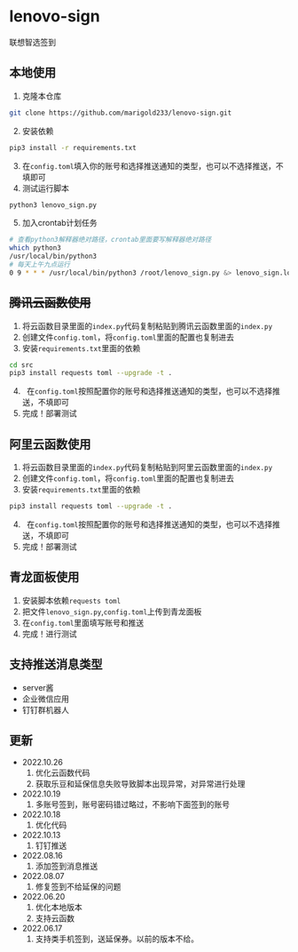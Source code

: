 # lenovo-sign
联想智选签到
## 本地使用

1. 克隆本仓库
```bash
git clone https://github.com/marigold233/lenovo-sign.git
```
2. 安装依赖
```bash
pip3 install -r requirements.txt
```
3. 在`config.toml`填入你的账号和选择推送通知的类型，也可以不选择推送，不填即可
4. 测试运行脚本
```bash
python3 lenovo_sign.py
```
5. 加入crontab计划任务

```bash
# 查看python3解释器绝对路径，crontab里面要写解释器绝对路径
which python3
/usr/local/bin/python3
# 每天上午九点运行
0 9 * * * /usr/local/bin/python3 /root/lenovo_sign.py &> lenovo_sign.log
```
## ~~腾讯云函数使用~~

1. 将云函数目录里面的`index.py`代码复制粘贴到腾讯云函数里面的`index.py`
2. 创建文件`config.toml`，将`config.toml`里面的配置也复制进去
3. 安装`requirements.txt`里面的依赖
```bash
cd src
pip3 install requests toml --upgrade -t .
```
4.   在`config.toml`按照配置你的账号和选择推送通知的类型，也可以不选择推送，不填即可
5. 完成！部署测试

## 阿里云函数使用

1. 将云函数目录里面的`index.py`代码复制粘贴到阿里云函数里面的`index.py`
2. 创建文件`config.toml`，将`config.toml`里面的配置也复制进去
3. 安装`requirements.txt`里面的依赖
```bash
pip3 install requests toml --upgrade -t .
```
4.   在`config.toml`按照配置你的账号和选择推送通知的类型，也可以不选择推送，不填即可
5. 完成！部署测试

## 青龙面板使用

1. 安装脚本依赖`requests toml`
2. 把文件`lenovo_sign.py`,`config.toml`上传到青龙面板
3. 在`config.toml`里面填写账号和推送
4. 完成！进行测试

## 支持推送消息类型

- server酱
- 企业微信应用
- 钉钉群机器人

## 更新
- 2022.10.26
	1. 优化云函数代码
	2. 获取乐豆和延保信息失败导致脚本出现异常，对异常进行处理
- 2022.10.19
	1. 多账号签到，账号密码错过略过，不影响下面签到的账号
- 2022.10.18
	1. 优化代码
- 2022.10.13  
	1. 钉钉推送
- 2022.08.16
	1. 添加签到消息推送
- 2022.08.07
	1. 修复签到不给延保的问题  
- 2022.06.20  
	1. 优化本地版本  
	2. 支持云函数  
- 2022.06.17  
	1. 支持类手机签到，送延保券。以前的版本不给。
